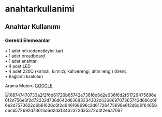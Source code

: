 # anahtarkullanimi
## Anahtar Kullanımı
### Gerekli Elemeanlar
• 1 adet mikrodenetleyici kart</br>
• 1 adet breadboard</br>
• 1 adet anahtar</br>
• 4 adet LED</br>
• 4 adet 220Ω (kırmızı, kırmızı, kahverengi, altın rengi) direnç</br>
• Bağlantı kabloları</br>





Arama Motoru [GOOGLE](https://www.google.com.tr/)

![68747470733a2f2f6d61726b65742e73616d6d2e636f6d2f61726475696e6f2d756e6f2d72332d736d642d63683334302d636869707365742d6b6c6f6e2d7573622d6b61626c6f2d646168696c2d61726475696e6f2d6d6f64656c6c6572692d73616d6d2d313432372d35372d4f2e6a7067](https://user-images.githubusercontent.com/114650893/198240691-5fc3d0aa-62b2-447c-ade2-e10a3d6639a8.jpg)
